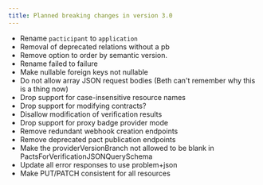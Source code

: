 ```yaml
---
title: Planned breaking changes in version 3.0
---
```


* Rename `pacticipant` to `application`
* Removal of deprecated relations without a pb
* Remove option to order by semantic version.
* Rename failed to failure
* Make nullable foreign keys not nullable
* Do not allow array JSON request bodies (Beth can't remember why this is a thing now)
* Drop support for case-insensitive resource names
* Drop support for modifying contracts?
* Disallow modification of verification results
* Drop support for proxy badge provider mode
* Remove redundant webhook creation endpoints
* Remove deprecated pact publication endpoints
* Make the providerVersionBranch not allowed to be blank in PactsForVerificationJSONQuerySchema
* Update all error responses to use problem+json
* Make PUT/PATCH consistent for all resources
